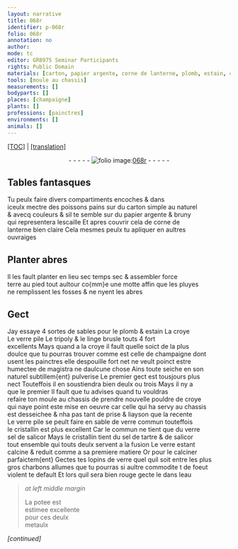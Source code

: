 ```yaml
---
layout: narrative
title: 068r
identifier: p-068r
folio: 068r
annotation: no
author:
mode: tc
editor: GR8975 Seminar Participants
rights: Public Domain
materials: [carton, papier argente, corne de lanterne, plomb, estain, croye, verre pile, tripoly, linge brusle, celle de champaigne dont usent les painctres, magistra, pouldre de croye, sable de verre commun touteffois le cristallin, verre, sel de salicor, cristallin, sel de tartre, salicor, charbons, eau, potee, metaulx]
tools: [moule au chassis]
measurements: []
bodyparts: []
places: [champaigne]
plants: []
professions: [painctres]
environments: []
animals: []
---
```


<p><a href="{{ site.baseurl }}/diplomatic/" target="_blank">[TOC]</a> | <a href="{{ site.baseurl }}/texts/p-068r_tl/">[translation]</a></p><div class="folio" align="center">- - - - - <a href="http://gallica.bnf.fr/ark:/12148/btv1b10500001g/f141.image" target="_blank"><img src="https://cu-mkp.github.io/2017-workshop-edition/assets/photo-icon.png" alt="folio image: " style="display:inline-block; margin-bottom:-3px;"/>068r</a> - - - - - </div>  
  

## Tables fantasques

 
Tu peulx faire divers compartiments encoches & dans<br/> iceulx mectre des poissons pains sur du <span class="m">carton</span> simple au naturel<br/> & avecq couleurs & sil te semble sur du <span class="m">papier argente</span> & bruny<br/> qui representera lescaille Et apres couvrir cela de <span class="m">corne de<br/> lanterne</span> bien claire Cela mesmes peulx tu apliquer en aultres<br/> ouvraiges
 
 
  

## Planter abres

 
Il les fault planter en <span class="del">lieu sec</span> temps sec & assembler force<br/> terre au pied tout aultour co{mm}e une motte affin que les pluyes<br/> ne remplissent les fosses & ne nyent les abres 
 
 
  

## Gect

 
Jay essaye 4 sortes de sables pour le <span class="m">plomb</span> & <span class="m">estain</span> La <span class="m">croye</span><br/> Le <span class="m">verre pile</span> Le <span class="m">tripoly</span> & le <span class="m">linge brusle</span> touts 4 fort<br/> excellents Mays quand a la <span class="m">croye</span> il fault quelle soict de la plus<br/> doulce que tu pourras trouver comme est <span class="m">celle de <span class="pl">champaigne</span> dont<br/> usent les <span class="pro">painctres</span></span> elle despouille fort net ne veult poinct estre<br/> humectee de <span class="m">magistra</span> ne daulcune chose Ains toute seiche en son<br/> naturel subtillem{ent} pulverise Le premier gect est tousjours plus<br/> nect Touteffois il en soustiendra bien deulx ou trois Mays il ny a<br/> que le premier Il fault que tu advises quand tu vouldras<br/> refaire ton <span class="tl">moule au chassis</span> de prendre nouvelle <span class="m">pouldre de croye</span><br/> qui naye point este mise en oeuvre car celle qui ha servy au chassis<br/> est desseichee & nha pas tant de prise & liayson que la recente<br/> Le <span class="m">verre pile</span> se peult faire en <span class="m">sable de verre commun touteffois<br/> le cristallin</span> est plus excellent Car le commun ne tient que du <span class="del"><span class="m">verre</span></span><br/> <span class="m">sel de salicor</span> Mays le <span class="m">cristallin</span> tient du <span class="m">sel de tartre</span> & de <span class="m">salicor</span><br/> tout ensemble qui touts deulx servent a la fusion Le <span class="m">verre</span> estant<br/> calcine & reduit comme a sa premiere matiere Or pour le calciner<br/> parfaictem{ent} Gectes tes lopins de <span class="m">verre</span> quel quil soit entre les plus<br/> gros <span class="m">charbons</span> allumes que tu pourras si aultre commodite <span class="del">t</span> <span class="add">d</span>e foeu<span class="del">t</span><br/> violent te default Et lors quil sera bien rouge gecte le dans l<span class="m">eau</span>
 
> *at left middle margin*
> 
> 
>   La <span class="m">potee</span> est<br/> estimee excellente<br/> pour ces deulx<br/> <span class="m">metaulx</span> 
 
*[continued]*
 
